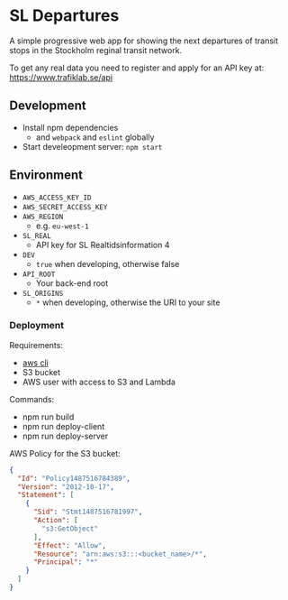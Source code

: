 # SL Departures

A simple progressive web app for showing the next departures of transit stops in the Stockholm reginal transit network.

To get any real data you need to register and apply for an API key at: https://www.trafiklab.se/api

## Development

* Install npm dependencies
  * and `webpack` and `eslint` globally
* Start develeopment server: `npm start`

## Environment

* `AWS_ACCESS_KEY_ID`
* `AWS_SECRET_ACCESS_KEY`
* `AWS_REGION`
  * e.g. `eu-west-1`
* `SL_REAL`
  * API key for SL Realtidsinformation 4
* `DEV`
  * `true` when developing, otherwise false
* `API_ROOT`
  * Your back-end root
* `SL_ORIGINS`
  * `*` when developing, otherwise the URI to your site

### Deployment

Requirements:
* [aws cli](https://aws.amazon.com/cli/)
* S3 bucket
* AWS user with access to S3 and Lambda

Commands:
* npm run build
* npm run deploy-client
* npm run deploy-server

AWS Policy for the S3 bucket:
```json
{
  "Id": "Policy1487516784389",
  "Version": "2012-10-17",
  "Statement": [
    {
      "Sid": "Stmt1487516781997",
      "Action": [
        "s3:GetObject"
      ],
      "Effect": "Allow",
      "Resource": "arn:aws:s3:::<bucket_name>/*",
      "Principal": "*"
    }
  ]
}
```
